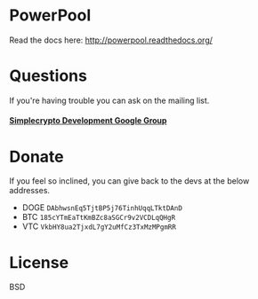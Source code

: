 PowerPool
=========

Read the docs here: http://powerpool.readthedocs.org/

Questions
=========

If you're having trouble you can ask on the mailing list.

#### [Simplecrypto Development Google Group](https://groups.google.com/forum/#!forum/simplecrypto-dev)

Donate
======

If you feel so inclined, you can give back to the devs at the below addresses.

* DOGE `DAbhwsnEq5TjtBP5j76TinhUqqLTktDAnD`
* BTC `185cYTmEaTtKmBZc8aSGCr9v2VCDLqQHgR`
* VTC `VkbHY8ua2TjxdL7gY2uMfCz3TxMzMPgmRR`

License
=======

BSD

